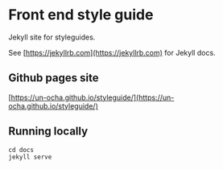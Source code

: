 # Front end style guide

Jekyll site for styleguides.

See [https://jekyllrb.com](https://jekyllrb.com) for Jekyll docs.

## Github pages site

[https://un-ocha.github.io/styleguide/](https://un-ocha.github.io/styleguide/)

## Running locally

```
cd docs
jekyll serve
```

